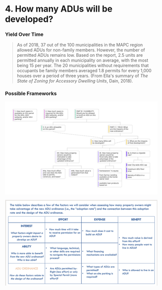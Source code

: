# 4. How many ADUs will be developed?

### Yield Over Time

> As of 2018, 37 out of the 100 municipalities in the MAPC region allowed ADUs for non-family members. However, the number of permitted ADUs remains low. Based on the report, 2.5 units are permitted annually in each municipality on average, with the most being 15 per year. The 20 municipalities without requirements that occupants be family members averaged 1.8 permits for every 1,000 houses over a period of three years. (From Ella's summary of _The State of Zoning for Accessory Dwelling Units_, Dain, 2018).

### Possible Frameworks

![](<../../../.gitbook/assets/Org Chart 2.jpg>)

![](<../../../.gitbook/assets/image (5).png>)
